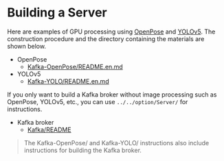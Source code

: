 # Building a Server

Here are examples of GPU processing using [OpenPose](https://github.com/CMU-Perceptual-Computing-Lab/openpose) and [YOLOv5](https://github.com/ultralytics/yolov5). The construction procedure and the directory containing the materials are shown below.

* OpenPose
  * [Kafka-OpenPose/README.en.md](Kafka-OpenPose/README.en.md)
* YOLOv5
  * [Kafka-YOLO/README.en.md](Kafka-YOLO/README.en.md)

If you only want to build a Kafka broker without image processing such as OpenPose, YOLOv5, etc., you can use `../../option/Server/` for instructions.

* Kafka broker
  * [Kafka/README](../../option/Server/Kafka/README.en.md)

> The Kafka-OpenPose/ and Kafka-YOLO/ instructions also include instructions for building the Kafka broker.

